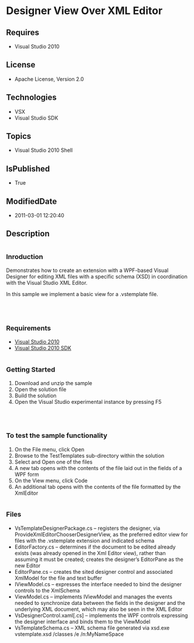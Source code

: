 # Designer View Over XML Editor
## Requires
* Visual Studio 2010
## License
* Apache License, Version 2.0
## Technologies
* VSX
* Visual Studio SDK
## Topics
* Visual Studio 2010 Shell
## IsPublished
* True
## ModifiedDate
* 2011-03-01 12:20:40
## Description

<h1><span style="font-size:large">Inroduction</span></h1>
<p>Demonstrates how to create an extension with a WPF-based Visual Designer for editing XML files with a specific schema (XSD) in coordination with the Visual Studio XML Editor.</p>
<p>In this sample we implement a basic view for a .vstemplate file.</p>
<h1><br>
<span style="font-size:large">Requirements</span></h1>
<ul>
<li><a class="externalLink" href="http://www.microsoft.com/visualstudio/en-us/try/default.mspx#download">Visual Studio 2010
</a></li><li><a class="externalLink" href="http://www.microsoft.com/downloads/details.aspx?FamilyID=cb82d35c-1632-4370-acfb-83c01c2ece24&displaylang=en">Visual Studio 2010 SDK
</a></li></ul>
<h1><span style="font-size:large">Getting Started</span></h1>
<ol>
<li>Download and unzip the sample </li><li>Open the solution file </li><li>Build the solution </li><li>Open the Visual Studio experimental instance by pressing F5 </li></ol>
<h1><br>
<span style="font-size:large">To test the sample functionality</span></h1>
<ol>
<li>On the File menu, click Open </li><li>Browse to the TestTemplates sub-directory within the solution </li><li>Select and Open one of the files </li><li>A new tab opens with the contents of the file laid out in the fields of a WPF form
</li><li>On the View menu, click Code </li><li>An additional tab opens with the contents of the file formatted by the XmlEditor
</li></ol>
<h1><span style="font-size:large">Files </span></h1>
<ul>
<li>VsTemplateDesignerPackage.cs &ndash; registers the designer, via ProvideXmlEditorChooserDesignerView, as the preferred editor view for files with the .vstemplate extension and indicated schema
</li><li>EditorFactory.cs &ndash; determines if the document to be edited already exists (was already opened in the Xml Editor view), rather than assuming it must be created; creates the designer&rsquo;s EditorPane as the new Editor
</li><li>EditorPane.cs &ndash; creates the sited designer control and associated XmlModel for the file and text buffer
</li><li>IViewModel.cs &ndash; expresses the interface needed to bind the designer controls to the XmlSchema
</li><li>ViewModel.cs &ndash; implements IViewModel and manages the events needed to synchronize data between the fields in the designer and the underlying XML document, which may also be seen in the XML Editor
</li><li>VsDesignerControl.xaml[.cs] &ndash; implements the WPF controls expressing the designer interface and binds them to the ViewModel
</li><li>VsTemplateSchema.cs &ndash; XML schema file generated via xsd.exe vstemplate.xsd /classes /e /n:MyNameSpace
</li></ul>
